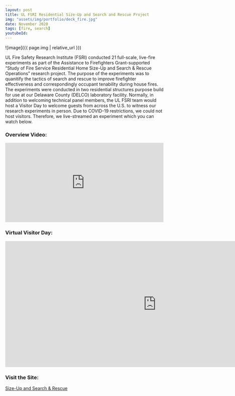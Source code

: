 ```yaml
---
layout: post
title: UL FSRI Residential Size-Up and Search and Rescue Project
img: "assets/img/portfolio/deck_fire.jpg"
date: November 2020
tags: [fire, search]
youtubeId:
---
```


![image]({{ page.img | relative_url }})

UL Fire Safety Research Institute (FSRI) conducted 21 full-scale, live-fire experiments as part of the Assistance to Firefighters Grant-supported “Study of Fire Service Residential Home Size-Up and Search & Rescue Operations” research project. The purpose of the experiments was to quanitify the tactics of search and rescue to improve firefighter effectiveness and correspondingly occupant tenability during house fires. The experiments were  conducted in two residential structures purpose build for use at our Delaware County (DELCO) laboratory facility. Normally, in addition to welcoming technical panel members, the UL FSRI team would host a Visitor Day to welcome guests from across the U.S. to witness our research experiments in person. Due to COVID-19 restrictions, we could not host visitors. Therefore, we live-streamed an experiment which you can watch below.

### Overview Video:
<div style="padding:50% 0 0 0;position:relative;"><iframe src="https://player.vimeo.com/video/702898307?h=b0bf94b165&amp;badge=0&amp;autopause=0&amp;player_id=0&amp;app_id=58479" frameborder="0" allow="autoplay; fullscreen; picture-in-picture" allowfullscreen style="position:absolute;top:0;left:0;width:100%;height:100%;" title="Search and Rescue Overview"></iframe></div><script src="https://player.vimeo.com/api/player.js"></script>


### Virtual Visitor Day:
<iframe width="960" height="400" src="https://www.youtube.com/embed/FflxmqW6Hjg" frameborder="0" allow="autoplay; encrypted-media" allowfullscreen></iframe>


### Visit the Site:
<a href="https://fsri.org/research/study-fire-service-residential-home-size-and-search-rescue-operations.html" target="_blank"> Size-Up and Search & Rescue </a>
